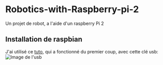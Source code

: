 # Robotics-with-Raspberry-pi-2
Un projet de robot, a l'aide d'un raspberry Pi 2

## Installation de raspbian
J'ai utilisé ce [tuto](http://raspipress.com/2013/05/install-and-run-raspbian-from-a-usb-flash-drive/), qui a fonctionné du premier coup, avec cette clé usb:
![Image de l'usb](http://ecx.images-amazon.com/images/I/41hHsY5u-ZL.jpg)



